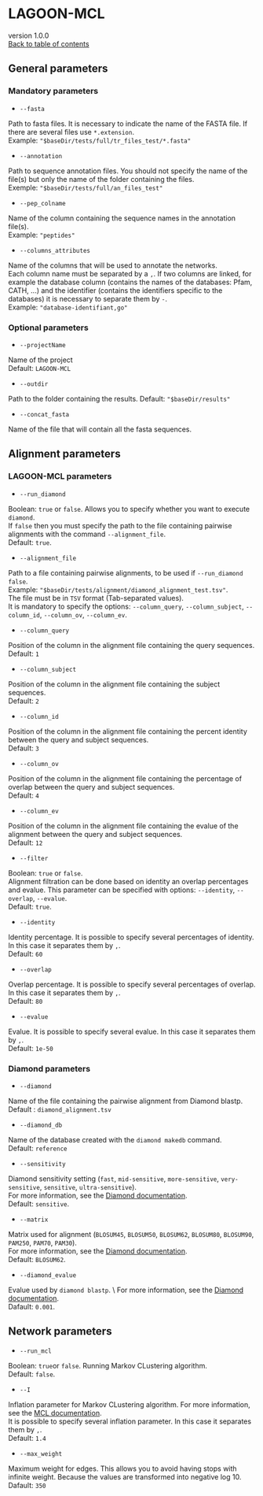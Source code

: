 # LAGOON-MCL

version 1.0.0 \
[Back to table of contents](index.md#table-of-content)

## General parameters

### Mandatory parameters

* `--fasta`

Path to fasta files. It is necessary to indicate the name of the FASTA file. If there are several files use `*.extension`. \
Example: `"$baseDir/tests/full/tr_files_test/*.fasta"`

* `--annotation`

Path to sequence annotation files. You should not specify the name of the file(s) but only the name of the folder containing the files. \
Exemple: `"$baseDir/tests/full/an_files_test"`

* `--pep_colname`

Name of the column containing the sequence names in the annotation file(s). \
Example: `"peptides"`

* `--columns_attributes`

Name of the columns that will be used to annotate the networks. \
Each column name must be separated by a `,`. If two columns are linked, for example the database column (contains the names of the databases: Pfam, CATH, ...) and the identifier (contains the identifiers specific to the databases) it is necessary to separate them by `-`. \
Example: `"database-identifiant,go"`

### Optional parameters

* `--projectName`

Name of the project \
Default: `LAGOON-MCL`

* `--outdir`

Path to the folder containing the results.
Default: `"$baseDir/results"`

* `--concat_fasta`

Name of the file that will contain all the fasta sequences.

## Alignment parameters

### LAGOON-MCL parameters

* `--run_diamond`

Boolean: `true` or `false`. Allows you to specify whether you want to execute `diamond`. \
If `false` then you must specify the path to the file containing pairwise alignments with the command `--alignment_file`. \
Default: `true`.

* `--alignment_file`

Path to a file containing pairwise alignments, to be used if `--run_diamond false`. \
Example: `"$baseDir/tests/alignment/diamond_alignment_test.tsv"`. \
The file must be in `TSV` format (Tab-separated values). \
It is mandatory to specify the options: `--column_query`, `--column_subject`, `--column_id`, `--column_ov`, `--column_ev`. 

* `--column_query`

Position of the column in the alignment file containing the query sequences. \
Default: `1`

* `--column_subject`

Position of the column in the alignment file containing the subject sequences. \
Default: `2`

* `--column_id`

Position of the column in the alignment file containing the percent identity between the query and subject sequences. \
Default: `3`

* `--column_ov`

Position of the column in the alignment file containing the percentage of overlap between the query and subject sequences. \
Default: `4`

* `--column_ev`

Position of the column in the alignment file containing the evalue of the alignment between the query and subject sequences. \
Default: `12`

* `--filter`

Boolean: `true` or `false`. \
Alignment filtration can be done based on identity an overlap percentages and evalue. This parameter can be specified with options: `--identity`, `--overlap`, `--evalue`. \
Default: `true`.

* `--identity`

Identity percentage. It is possible to specify several percentages of identity. In this case it separates them by `,`. \
Default: `60`

* `--overlap` 

Overlap percentage. It is possible to specify several percentages of overlap. In this case it separates them by `,`. \
Default: `80`

* `--evalue`

Evalue. It is possible to specify several evalue. In this case it separates them by `,`. \
Default: `1e-50`

### Diamond parameters

* `--diamond`

Name of the file containing the pairwise alignment from Diamond blastp. \
Default : `diamond_alignment.tsv`

* `--diamond_db`

Name of the database created with the `diamond makedb` command. \
Default: `reference`

* `--sensitivity`

Diamond sensitivity setting (`fast`, `mid-sensitive`, `more-sensitive`, `very-sensitive`, `sensitive`, `ultra-sensitive`). \
For more information, see the [Diamond documentation](https://github.com/bbuchfink/diamond/wiki/3.-Command-line-options#sensitivity-modes). \
Default: `sensitive`. 

* `--matrix`

Matrix used for alignment (`BLOSUM45`, `BLOSUM50`, `BLOSUM62`, `BLOSUM80`, `BLOSUM90`, `PAM250`, `PAM70`, `PAM30`). \
For more information, see the [Diamond documentation](https://github.com/bbuchfink/diamond/wiki/3.-Command-line-options#alignment-options). \
Default: `BLOSUM62`. 

* `--diamond_evalue`

Evalue used by `diamond blastp`. \ 
For more information, see the [Diamond documentation](https://github.com/bbuchfink/diamond/wiki/3.-Command-line-options#output-options). \
Dafault: `0.001`.

## Network parameters

* `--run_mcl`

Boolean: `true`or `false`. Running Markov CLustering algorithm. \
Default: `false`.

* `--I`

Inflation parameter for Markov CLustering algorithm. For more information, see the [MCL documentation](https://micans.org/mcl/). \
It is possible to specify several inflation parameter. In this case it separates them by `,`. \
Default: `1.4`

* `--max_weight`

Maximum weight for edges. This allows you to avoid having stops with infinite weight. Because the values are transformed into negative log 10. \
Dafault: `350`